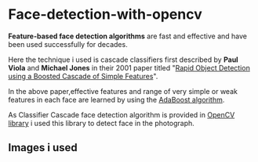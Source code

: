 # Face-detection-with-opencv
**Feature-based face detection algorithms** are fast and effective and have been used successfully for decades.

Here the technique i used is cascade classifiers first described by **Paul Viola** and **Michael Jones** in their 2001 paper titled "[Rapid Object Detection using a Boosted Cascade of Simple Features](https://ieeexplore.ieee.org/document/990517)".

In the above paper,effective features and range of very simple or weak features in each face are learned by using the [AdaBoost algorithm](https://machinelearningmastery.com/boosting-and-adaboost-for-machine-learning/).


As Classifier Cascade face detection algorithm is provided in [OpenCV library](https://opencv.org/) i used this library to detect face in the photograph.

## Images i used
